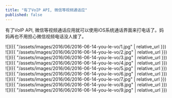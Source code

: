 ```yaml
---
title: "有了VoIP API, 微信等视频通话应"
published: false
---
```

有了VoIP API, 微信等视频通话应用就可以使用iOS系统通话界面来打电话了。妈妈再也不用担心微信视频电话没人接了。



![]({{ "/assets/images/2016/06/2016-06-14-you-le-vo/1.jpg" | relative_url }})
![]({{ "/assets/images/2016/06/2016-06-14-you-le-vo/2.jpg" | relative_url }})
![]({{ "/assets/images/2016/06/2016-06-14-you-le-vo/3.jpg" | relative_url }})
![]({{ "/assets/images/2016/06/2016-06-14-you-le-vo/4.jpg" | relative_url }})
![]({{ "/assets/images/2016/06/2016-06-14-you-le-vo/5.jpg" | relative_url }})
![]({{ "/assets/images/2016/06/2016-06-14-you-le-vo/6.jpg" | relative_url }})
![]({{ "/assets/images/2016/06/2016-06-14-you-le-vo/7.jpg" | relative_url }})
![]({{ "/assets/images/2016/06/2016-06-14-you-le-vo/8.jpg" | relative_url }})
![]({{ "/assets/images/2016/06/2016-06-14-you-le-vo/9.jpg" | relative_url }})
